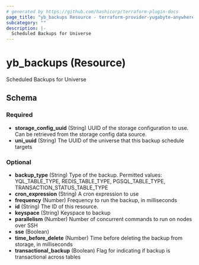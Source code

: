 ```yaml
---
# generated by https://github.com/hashicorp/terraform-plugin-docs
page_title: "yb_backups Resource - terraform-provider-yugabyte-anywhere"
subcategory: ""
description: |-
  Scheduled Backups for Universe
---
```


# yb_backups (Resource)

Scheduled Backups for Universe



<!-- schema generated by tfplugindocs -->
## Schema

### Required

- **storage_config_uuid** (String) UUID of the storage configuration to use. Can be retrieved from the storage config data source.
- **uni_uuid** (String) The UUID of the universe that this backup schedule targets

### Optional

- **backup_type** (String) Type of the backup. Permitted values: YQL_TABLE_TYPE, REDIS_TABLE_TYPE, PGSQL_TABLE_TYPE, TRANSACTION_STATUS_TABLE_TYPE
- **cron_expression** (String) A cron expression to use
- **frequency** (Number) Frequency to run the backup, in milliseconds
- **id** (String) The ID of this resource.
- **keyspace** (String) Keyspace to backup
- **parallelism** (Number) Number of concurrent commands to run on nodes over SSH
- **sse** (Boolean)
- **time_before_delete** (Number) Time before deleting the backup from storage, in milliseconds
- **transactional_backup** (Boolean) Flag for indicating if backup is transactional across tables


